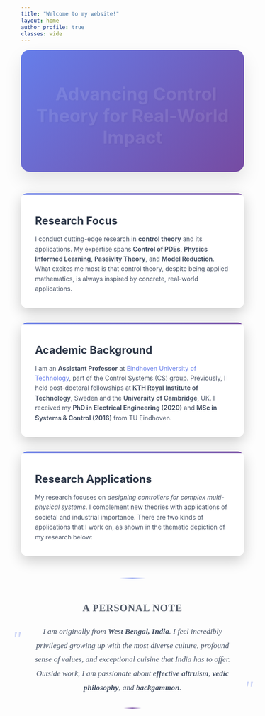 ```yaml
---
title: "Welcome to my website!"
layout: home
author_profile: true
classes: wide
---
```


<!-- Font Awesome for icons -->
<link rel="stylesheet" href="https://cdnjs.cloudflare.com/ajax/libs/font-awesome/6.0.0/css/all.min.css">

<style>
.intro-section {
  background: linear-gradient(135deg, #667eea 0%, #764ba2 100%);
  color: white;
  padding: 3rem 2rem;
  border-radius: 20px;
  margin-bottom: 3rem;
  box-shadow: 0 20px 40px rgba(0, 0, 0, 0.1);
  position: relative;
  overflow: hidden;
}

.intro-section::before {
  content: '';
  position: absolute;
  top: 0;
  left: 0;
  right: 0;
  bottom: 0;
  background: url('data:image/svg+xml,<svg xmlns="http://www.w3.org/2000/svg" viewBox="0 0 100 100"><defs><pattern id="grain" width="100" height="100" patternUnits="userSpaceOnUse"><circle cx="50" cy="50" r="1" fill="white" opacity="0.1"/></pattern></defs><rect width="100" height="100" fill="url(%23grain)"/></svg>');
  opacity: 0.3;
}

.intro-content {
  position: relative;
  z-index: 2;
  text-align: center;
}

.catchy-oneliner {
  font-size: 2.5rem;
  font-weight: 700;
  margin-bottom: 2rem;
  text-shadow: 2px 2px 4px rgba(0, 0, 0, 0.3);
  animation: fadeInUp 1s ease-out;
}

.info-cards {
  display: grid;
  grid-template-columns: repeat(auto-fit, minmax(300px, 1fr));
  gap: 2rem;
  margin-top: 3rem;
}

.info-card {
  background: rgba(255, 255, 255, 0.95);
  color: #333;
  padding: 2rem;
  border-radius: 15px;
  box-shadow: 0 10px 30px rgba(0, 0, 0, 0.2);
  transition: all 0.3s ease;
  position: relative;
  overflow: hidden;
}

.info-card:hover {
  transform: translateY(-10px);
  box-shadow: 0 20px 40px rgba(0, 0, 0, 0.3);
}

.info-card::before {
  content: '';
  position: absolute;
  top: 0;
  left: 0;
  right: 0;
  height: 4px;
  background: linear-gradient(90deg, #667eea, #764ba2);
}

.card-icon {
  font-size: 3rem;
  margin-bottom: 1rem;
  color: #667eea;
  animation: bounceIn 1s ease-out 0.5s both;
}

.card-title {
  font-size: 1.5rem;
  font-weight: 700;
  margin-bottom: 1rem;
  color: #2d3748;
}

.card-content {
  line-height: 1.6;
  color: #4a5568;
}

@keyframes fadeInUp {
  from {
    opacity: 0;
    transform: translateY(30px);
  }
  to {
    opacity: 1;
    transform: translateY(0);
  }
}

@keyframes bounceIn {
  0% {
    opacity: 0;
    transform: scale(0.3);
  }
  50% {
    opacity: 1;
    transform: scale(1.05);
  }
  70% {
    transform: scale(0.9);
  }
  100% {
    opacity: 1;
    transform: scale(1);
  }
}

@media (max-width: 768px) {
  .catchy-oneliner {
    font-size: 2rem;
  }
  
  .info-cards {
    grid-template-columns: 1fr;
  }
}

/* Elegant personal note style */
.personal-note {
  text-align: center;
  margin: 3rem auto;
  max-width: 700px;
  position: relative;
  padding: 2rem 0;
}

.personal-note::before {
  content: '';
  position: absolute;
  top: 0;
  left: 50%;
  transform: translateX(-50%);
  width: 60px;
  height: 3px;
  background: linear-gradient(90deg, transparent, #667eea, transparent);
  border-radius: 2px;
}

.personal-note::after {
  content: '';
  position: absolute;
  bottom: 0;
  left: 50%;
  transform: translateX(-50%);
  width: 40px;
  height: 2px;
  background: linear-gradient(90deg, transparent, #764ba2, transparent);
  border-radius: 1px;
}

.personal-note-icon {
  font-size: 2.5rem;
  color: #667eea;
  margin-bottom: 1.5rem;
  animation: float 3s ease-in-out infinite;
  display: inline-block;
}

.personal-note-title {
  font-size: 1.4rem;
  font-weight: 600;
  color: #2d3748;
  margin-bottom: 1.5rem;
  font-family: 'Georgia', serif;
  letter-spacing: 1px;
  text-transform: uppercase;
  opacity: 0.8;
}

.personal-note-content {
  font-size: 1.1rem;
  line-height: 1.8;
  color: #4a5568;
  font-family: 'Georgia', serif;
  font-style: italic;
  position: relative;
  padding: 0 1rem;
}

.personal-note-content::before {
  content: '"';
  font-size: 3rem;
  color: #667eea;
  position: absolute;
  left: -20px;
  top: -10px;
  font-family: 'Georgia', serif;
  opacity: 0.3;
}

.personal-note-content::after {
  content: '"';
  font-size: 3rem;
  color: #667eea;
  position: absolute;
  right: -20px;
  bottom: -30px;
  font-family: 'Georgia', serif;
  opacity: 0.3;
}

@keyframes float {
  0%, 100% {
    transform: translateY(0px);
  }
  50% {
    transform: translateY(-10px);
  }
}

.personal-note:hover .personal-note-icon {
  animation: pulse 1s ease-in-out;
}

@keyframes pulse {
  0%, 100% {
    transform: scale(1);
  }
  50% {
    transform: scale(1.1);
  }
}
</style>

<div class="intro-section">
  <div class="intro-content">
    <div class="catchy-oneliner">
      <i class="fas fa-rocket" style="margin-right: 1rem; color: #ffd700;"></i>
      Advancing Control Theory for Real-World Impact
    </div>
  </div>
</div>

<div class="info-cards">
  <div class="info-card">
    <div class="card-icon">
      <i class="fas fa-microscope"></i>
    </div>
    <div class="card-title">Research Focus</div>
    <div class="card-content">
      I conduct cutting-edge research in <strong>control theory</strong> and its applications. My expertise spans <strong>Control of PDEs</strong>, <strong>Physics Informed Learning</strong>, <strong>Passivity Theory</strong>, and <strong>Model Reduction</strong>. What excites me most is that control theory, despite being applied mathematics, is always inspired by concrete, real-world applications.
    </div>
  </div>

  <div class="info-card">
    <div class="card-icon">
      <i class="fas fa-graduation-cap"></i>
    </div>
    <div class="card-title">Academic Background</div>
    <div class="card-content">
      I am an <strong>Assistant Professor</strong> at <a href="https://www.tue.nl/en/" style="color: #667eea; text-decoration: none;">Eindhoven University of Technology</a>, part of the Control Systems (CS) group. Previously, I held post-doctoral fellowships at <strong>KTH Royal Institute of Technology</strong>, Sweden and the <strong>University of Cambridge</strong>, UK. I received my <strong>PhD in Electrical Engineering (2020)</strong> and <strong>MSc in Systems & Control (2016)</strong> from TU Eindhoven.
    </div>
  </div>

  <div class="info-card">
    <div class="card-icon">
      <i class="fas fa-cogs"></i>
    </div>
    <div class="card-title">Research Applications</div>
    <div class="card-content">
      My research focuses on <em>designing controllers for complex multi-physical systems</em>. I complement new theories with applications of societal and industrial importance. There are two kinds of applications that I work on, as shown in the thematic depiction of my research below:
    </div>
  </div>
</div>

<div class="personal-note">
  <div class="personal-note-icon">
    <i class="fas fa-home"></i>
  </div>
  <div class="personal-note-title">A Personal Note</div>
  <div class="personal-note-content">
    I am originally from <strong>West Bengal, India</strong>. I feel incredibly privileged growing up with the most diverse culture, profound sense of values, and exceptional cuisine that India has to offer. Outside work, I am passionate about <strong>effective altruism</strong>, <strong>vedic philosophy</strong>, and <strong>backgammon</strong>.
  </div>
</div>
